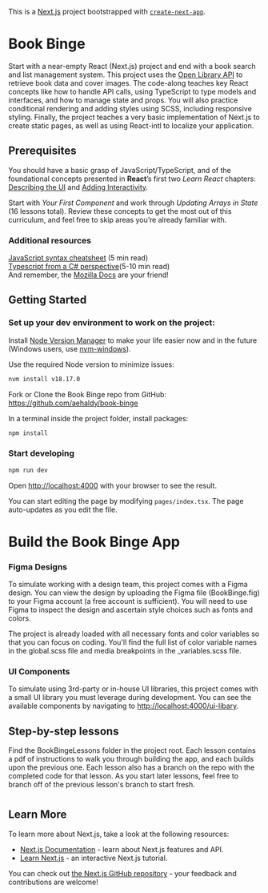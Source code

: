 This is a [Next.js](https://nextjs.org/) project bootstrapped with [`create-next-app`](https://github.com/vercel/next.js/tree/canary/packages/create-next-app).
# Book Binge
Start with a near-empty React (Next.js) project and end with a book search and list management system. This project uses the [Open Library API](https://openlibrary.org/developers/api) to retrieve book data and cover images. The code-along teaches key React concepts like how to handle API calls, using TypeScript to type models and interfaces, and how to manage state and props. You will also practice conditional rendering and adding styles using SCSS, including responsive styling. Finally, the project teaches a very basic implementation of Next.js to create static pages, as well as using React-intl to localize your application.

## Prerequisites

You should have a basic grasp of JavaScript/TypeScript, and of the foundational concepts presented in **React**’s first two _Learn React_ chapters: [Describing the UI](https://react.dev/learn/describing-the-ui) and [Adding Interactivity](https://react.dev/learn/adding-interactivity).

Start with _Your First Component_ and work through _Updating Arrays in State_ (16 lessons total). Review these concepts to get the most out of this curriculum, and feel free to skip areas you’re already familiar with.

### Additional resources

[JavaScript syntax cheatsheet](https://www.codecademy.com/learn/introduction-to-javascript/modules/learn-javascript-introduction/cheatsheet) (5 min read)  
[Typescript from a C# perspective](https://www.typescriptlang.org/docs/handbook/typescript-in-5-minutes-oop.html)(5-10 min read)  
And remember, the [Mozilla Docs](https://developer.mozilla.org/en-US/docs/Web/JavaScript/Reference/Global_Objects) are your friend!


## Getting Started

### Set up your dev environment to work on the project:
Install [Node Version Manager](https://github.com/nvm-sh/nvm?tab=readme-ov-file#installing-and-updating) to make your life easier now and in the future (Windows users, use [nvm-windows](https://github.com/coreybutler/nvm-windows)).

Use the required Node version to minimize issues:
```bash
nvm install v18.17.0
```
Fork or Clone the Book Binge repo from GitHub:
https://github.com/aehaldy/book-binge

In a terminal inside the project folder, install packages:
```bash
npm install
```

### Start developing

```bash
npm run dev
```

Open [http://localhost:4000](http://localhost:3000) with your browser to see the result.

You can start editing the page by modifying `pages/index.tsx`. The page auto-updates as you edit the file.

# Build the Book Binge App

### Figma Designs
To simulate working with a design team, this project comes with a Figma design. You can view the design by uploading the Figma file (BookBinge.fig) to your Figma account (a free account is sufficient). You will need to use Figma to inspect the design and ascertain style choices such as fonts and colors.

The project is already loaded with all necessary fonts and color variables so that you can focus on coding. You'll find the full list of color variable names in the global.scss file and media breakpoints in the _variables.scss file.

### UI Components
To simulate using 3rd-party or in-house UI libraries, this project comes with a small UI library you must leverage during development. You can see the available components by navigating to [http://localhost:4000/ui-libary](http://localhost:4000/ui-library).

## Step-by-step lessons
Find the BookBingeLessons folder in the project root. Each lesson contains a pdf of instructions to walk you through building the app, and each builds upon the previous one. Each lesson also has a branch on the repo with the completed code for that lesson. As you start later lessons, feel free to branch off of the previous lesson's branch to start fresh.


#
## Learn More

To learn more about Next.js, take a look at the following resources:

- [Next.js Documentation](https://nextjs.org/docs) - learn about Next.js features and API.
- [Learn Next.js](https://nextjs.org/learn) - an interactive Next.js tutorial.

You can check out [the Next.js GitHub repository](https://github.com/vercel/next.js/) - your feedback and contributions are welcome!

